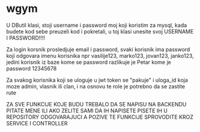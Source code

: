 # wgym
U DButil klasi, stoji username i password moj koji koristim za mysql, kada budete kod sebe preuzeli kod i pokretali, u toj klasi unesite svoj 
USERNAME I PASSWORD!!!!

Za login korsnik prosledjuje email i password, svaki korisnik ima password koji odgovara imenu korisnika npr vasilije123, marko123, jovan123, janko123, jedini korisnik iz baze kome se password razlikuje je Petar kome je password 12345678

Za svakog korisnika koji se uloguje u jwt token se "pakuje" i uloga_id koja moze admin, vlasnik ili clan, i na osnovu te role je potrebno da se zastite rute

ZA SVE FUNKCIJE KOJE BUDU TREBALO DA SE NAPISU NA BACKENDU PITATE MENE ILI AKO ZELITE SAMI DA IH NAPISETE PISETE IH U REPOSITORY ODGOVARAJUCI A POZIVE TE FUNKCIJE SPROVODITE KROZ SERVICE I CONTROLLER